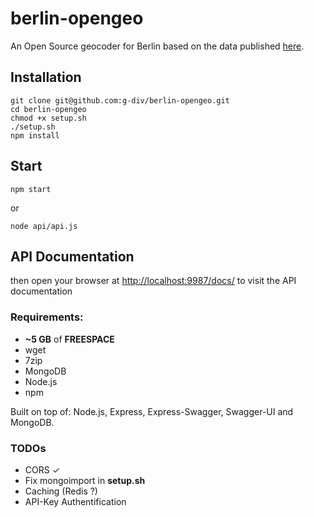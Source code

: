 berlin-opengeo
==============

An Open Source geocoder for Berlin based on the data published [here](http://datenjournalist.de/strassen-und-hausnummern-in-berlin-mit-geokoordinaten-als-open-data/).

## Installation
    git clone git@github.com:g-div/berlin-opengeo.git
    cd berlin-opengeo
    chmod +x setup.sh
    ./setup.sh
    npm install

## Start
    npm start
    
or
    
    node api/api.js


## API Documentation

then open your browser at [http://localhost:9987/docs/](http://localhost:9987/docs/) to visit the API documentation


### Requirements:
- **~5 GB** of **FREESPACE**
- wget
- 7zip
- MongoDB
- Node.js
- npm

Built on top of: Node.js, Express, Express-Swagger, Swagger-UI and MongoDB.

### TODOs
- CORS ✓
- Fix mongoimport in **setup.sh**
- Caching (Redis ?) 
- API-Key Authentification
